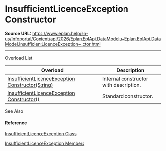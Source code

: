 # InsufficientLicenceException Constructor

**Source URL:** https://www.eplan.help/en-us/Infoportal/Content/api/2026/Eplan.EplApi.DataModelu~Eplan.EplApi.DataModel.InsufficientLicenceException~_ctor.html

---

Overload List

| Overload | Description |
| --- | --- |
| [InsufficientLicenceException Constructor(String)](Eplan.EplApi.DataModelu~Eplan.EplApi.DataModel.InsufficientLicenceException~_ctor(String).html) | Internal constructor with description. |
| [InsufficientLicenceException Constructor()](Eplan.EplApi.DataModelu~Eplan.EplApi.DataModel.InsufficientLicenceException~_ctor().html) | Standard constructor. |



See Also

#### Reference

[InsufficientLicenceException Class](Eplan.EplApi.DataModelu~Eplan.EplApi.DataModel.InsufficientLicenceException.html)
  
[InsufficientLicenceException Members](Eplan.EplApi.DataModelu~Eplan.EplApi.DataModel.InsufficientLicenceException_members.html)